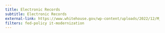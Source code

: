 ```yaml
---
title: Electronic Records
subtitle: Electronic Records
external-link: https://www.whitehouse.gov/wp-content/uploads/2022/12/M_23_07-M-Memo-Electronic-Records_final.pdf
filters: fed-policy it-modernization
---
```


